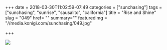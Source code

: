 +++
date = 2018-03-30T11:02:59-07:49
categories = ["sunchasing"]
tags = ["sunchasing", "sunrise", "sausalito", "california"]
title = "Rise and Shine"
slug = "049"
href= ""
summary=""
featuredimg = "//media.konigi.com/sunchasing/049.jpg"

+++

<img src="//media.konigi.com/sunchasing/049.jpg" />